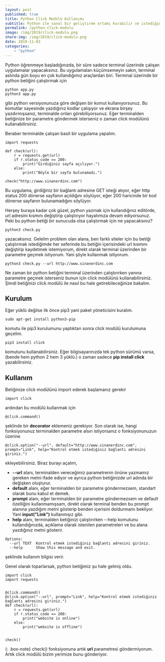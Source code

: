 ```yaml
---
layout: post
published: true
title: Python Click Modülü Kullanımı
subtitle: Python ile sanal bir geliştirme ortamı kurabilir ve istediğiniz modülleri bilgisayarınızdan bağımsız kullanabilirsiniz.
permalink: /python-click-modulu
image: /img/2019/click-modulu.png
share-img: /img/2019/click-modulu.png
date: 2019-11-03
categories:
    - "python"
---
```


Python öğrenmeye başladığınızda, bir süre sadece terminal üzerinde çalışan uygulamalar yapacaksınız. Bu uygulamaları küçümsemeyin sakın, terminal aslında gün boyu en çok kullandığımız araçlardan biri. 
Terminal üzerinde bir python betiğini çalıştırmak için
```
python app.py
python3 app.py
```
gibi python versiyonunuza göre değişen bir komut kullanıyorsunuz. Bu komutlar sayesinde yazdığınız kodlar çalışıyor ve ekrana birşey yazdırmışsanız, terminalde onları görebiliyorsunuz. Eğer terminalden betiğinize bir parametre göndermek isterseniz o zaman click modülünü kullanabilirsiniz.

Beraber terminalde çalışan basit bir uygulama yapalım.

```
import requests

def check(url):   
    r = requests.get(url)  
    if r.status_code == 200:  
        print("Girdiğiniz sayfa açılıyor.")  
    else:  
        print("Böyle bir sayfa bulunamadı.")

check("http://www.sinanerdinc.com")
```     
Bu uygulama, girdiğiniz bir bağlantı adresine GET isteği atıyor, eğer http status 200 dönerse sayfanın açıldığını söylüyor, eğer 200 haricinde bir kod dönerse sayfanın bulunamadığını söylüyor.

Herşey buraya kadar çok güzel, python yazmak için kullandığınız editörde, url adresini kısmını değiştirip çalıştırıyor hayatımıza devam ediyorsunuz.  Peki bu python betiği bir sunucuda olsa çalıştırmak için ne yapacaksınız?
```
python3 check.py
```
yazacaksınız. Gelelim problem olan alana, ben farklı siteler için bu betiği çalıştırmak istediğimde her seferinde bu betiğin içerisindeki url kısmını değiştirip kaydetmek istemiyorum, direkt olarak terminal üzerinden bir parametre geçmek istiyorum. Yani şöyle kullanmak istiyorum.
```
python3 check.py --url http://www.sinanerdinc.com
```
Ne zaman bir python betiğini terminal üzerinden çalıştırırken yanına parametre geçmek isterseniz bunun için click modülünü kullanabilirsiniz. Şimdi betiğinizi click modülü ile nasıl bu hale getirebileceğinize bakalım.

## Kurulum
Eğer yüklü değilse ilk önce pip3 yani paket yöneticisini kuralım.

```
sudo apt-get install python3-pip
```

komutu ile pip3 kurulumunu yaptıktan sonra click modülü kurulumuna geçelim.
```
pip3 install click
```
komutunu kullanabilirsiniz. Eğer bilgisayarınızda tek python sürümü varsa, (bende hem python 2 hem 3 yüklü.) o zaman sadece **pip install click** yazabilirsiniz.

## Kullanım
Betiğinize click modülünü import ederek başlamanız gerekir
```
import click
```
ardından bu modülü kullanmak için
```
@click.command()
```
şeklinde bir **decorator** eklemeniz gerekiyor. Son olarak ise, hangi fonksiyonunuz terminalden parametre alsın istiyorsanız o fonksiyonunuzun üzerine
```
@click.option("--url", default="http://www.sinanerdinc.com", prompt="Link", help="Kontrol etmek istediğiniz bağlantı adresini giriniz.")
```
ekleyebilirsiniz. Biraz burayı açalım,
 - **--url** alanı, terminalden vereceğimiz parametrenin önüne yazmamız gereken metni ifade ediyor ve ayrıca python betiğinizde url adında   bir değişken oluşturur.
  - **default** alanı, eğer terminalden bir parametre göndermezsem, standart olarak bunu kabul et demek.
  - **prompt** alanı, eğer terminalden bir parametre göndermezsem ve default özelliğini kullanmamışsam, direkt olarak terminal benden bu
   prompt alanına yazdığım metni gösterip benden içerisini doldurmamı
   bekliyor. Yani **input("Link")** kullanmışız gibi.
  - **help** alanı, terminalden betiğinizi çalıştırırken --help komutunu kullandığınızda, açıklama olarak istenilen parametreleri ve bu alana yazdığınız metni gösterir.
```
Options:
  --url TEXT  Kontrol etmek istediğiniz bağlantı adresini giriniz.
  --help      Show this message and exit.
```
şeklinde kullanım bilgisi verir.

Genel olarak toparlarsak, python betiğimiz şu hale gelmiş oldu.
```
import click  
import requests  
  
  
@click.command()  
@click.option("--url", prompt="Link", help="Kontrol etmek istediğiniz bağlantı adresini giriniz.")  
def check(url):  
    r = requests.get(url)  
    if r.status_code == 200:  
        print("website is online")  
    else:  
        print("website is offline")  
  
  
check()
```

{: .box-note}
check() fonksiyonuna artık **url** parametresi göndermiyorum. Artık click modülü bizim yerimize bunu gönderiyor.

